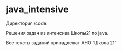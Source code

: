 # java_intensive
Директория /code.

Решения задач из интенсива Школы21 по java.

Все тексты заданий принадлежат АНО “Школа 21”

